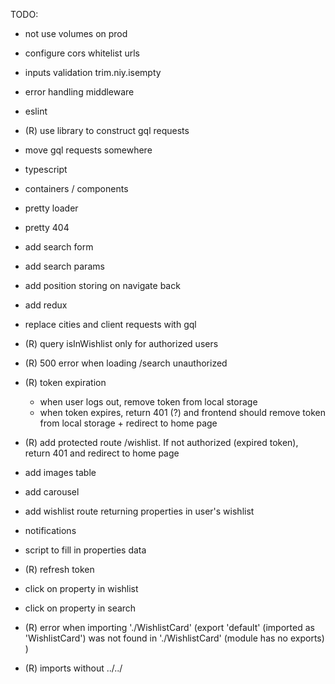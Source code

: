 TODO:

- not use volumes on prod
- configure cors whitelist urls
- inputs validation trim.niy.isempty
- error handling middleware
- eslint
- (R) use library to construct gql requests
- move gql requests somewhere
- typescript
- containers / components
- pretty loader
- pretty 404
- add search form
- add search params
- add position storing on navigate back
- add redux

- replace cities and client requests with gql
- (R) query isInWishlist only for authorized users
- (R) 500 error when loading /search unauthorized
- (R) token expiration
   - when user logs out, remove token from local storage
   - when token expires, return 401 (?) and frontend should remove token from local storage + redirect to home page
- (R) add protected route /wishlist. If not authorized (expired token), return 401 and redirect to home page
- add images table
- add carousel
- add wishlist route returning properties in user's wishlist
- notifications
- script to fill in properties data
- (R) refresh token
- click on property in wishlist
- click on property in search
- (R) error when importing './WishlistCard' (export 'default' (imported as 'WishlistCard') was not found in './WishlistCard' (module has no exports)
  )
- (R) imports without ../../